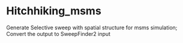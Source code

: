# Hitchhiking_msms
Generate  Selective sweep with spatial structure for msms simulation; 
Convert the output to SweepFinder2 input
